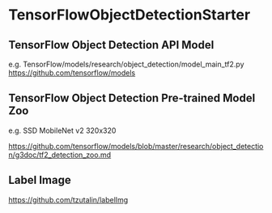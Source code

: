 # TensorFlowObjectDetectionStarter

## TensorFlow Object Detection API Model
e.g. TensorFlow/models/research/object_detection/model_main_tf2.py
https://github.com/tensorflow/models

## TensorFlow Object Detection Pre-trained Model Zoo
e.g. SSD MobileNet v2 320x320

https://github.com/tensorflow/models/blob/master/research/object_detection/g3doc/tf2_detection_zoo.md

## Label Image
https://github.com/tzutalin/labelImg